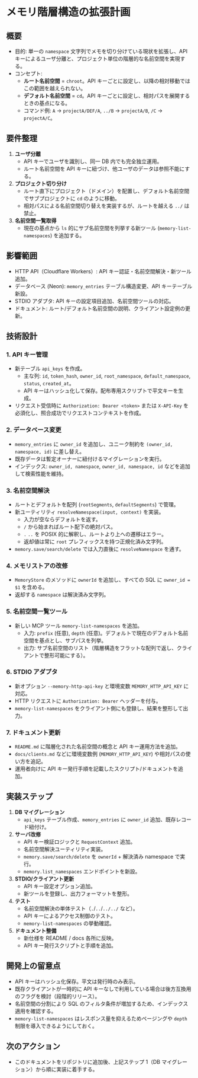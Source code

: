 # メモリ階層構造の拡張計画

## 概要
- 目的: 単一の `namespace` 文字列でメモを切り分けている現状を拡張し、API キーによるユーザ分離と、プロジェクト単位の階層的な名前空間を実現する。
- コンセプト:
  - **ルート名前空間** = `chroot`。API キーごとに設定し、以降の相対移動ではこの範囲を越えられない。
  - **デフォルト名前空間** = `cd`。API キーごとに設定し、相対パスを展開するときの基点になる。
  - コマンド例: `A` → `projectA/DEF/A`, `../B` → `projectA/B`, `/C` → `projectA/C`。

## 要件整理
1. **ユーザ分離**
   - API キーでユーザを識別し、同一 DB 内でも完全独立運用。
   - ルート名前空間を API キーに紐づけ、他ユーザのデータは参照不能にする。
2. **プロジェクト切り分け**
   - ルート直下にプロジェクト（ドメイン）を配置し、デフォルト名前空間でサブプロジェクトに `cd` のように移動。
   - 相対パスによる名前空間切り替えを実装するが、ルートを越える `../` は禁止。
3. **名前空間一覧取得**
   - 現在の基点から `ls` 的にサブ名前空間を列挙する新ツール (`memory-list-namespaces`) を追加する。

## 影響範囲
- HTTP API（Cloudflare Workers）: API キー認証・名前空間解決・新ツール追加。
- データベース (Neon): `memory_entries` テーブル構造変更、API キーテーブル新設。
- STDIO アダプタ: API キーの設定項目追加、名前空間ツールの対応。
- ドキュメント: ルート/デフォルト名前空間の説明、クライアント設定例の更新。

## 技術設計
### 1. API キー管理
- 新テーブル `api_keys` を作成。
  - 主な列: `id`, `token_hash`, `owner_id`, `root_namespace`, `default_namespace`, `status`, `created_at`。
  - API キーはハッシュ化して保存。配布専用スクリプトで平文キーを生成。
- リクエスト受信時に `Authorization: Bearer <token>` または `X-API-Key` を必須化し、照合成功でリクエストコンテキストを作成。

### 2. データベース変更
- `memory_entries` に `owner_id` を追加し、ユニーク制約を `(owner_id, namespace, id)` に差し替え。
- 既存データは暫定オーナーに紐付けるマイグレーションを実行。
- インデックス: `owner_id, namespace`, `owner_id, namespace, id` などを追加して検索性能を維持。

### 3. 名前空間解決
- ルートとデフォルトを配列 (`rootSegments`, `defaultSegments`) で管理。
- 新ユーティリティ `resolveNamespace(input, context)` を実装。
  - 入力が空ならデフォルトを返す。
  - `/` から始まればルート配下の絶対パス。
  - `.` `..` を POSIX 的に解釈し、ルートより上への遷移はエラー。
  - 返却値は常に `root` プレフィックスを持つ正規化済み文字列。
- `memory.save/search/delete` では入力直後に `resolveNamespace` を通す。

### 4. メモリストアの改修
- `MemoryStore` のメソッドに `ownerId` を追加し、すべての SQL に `owner_id = $1` を含める。
- 返却する `namespace` は解決済み文字列。

### 5. 名前空間一覧ツール
- 新しい MCP ツール `memory-list-namespaces` を追加。
  - 入力: `prefix` (任意), `depth` (任意)。デフォルトで現在のデフォルト名前空間を基点とし、サブパスを列挙。
  - 出力: サブ名前空間のリスト（階層構造をフラットな配列で返し、クライアントで整形可能にする）。

### 6. STDIO アダプタ
- 新オプション `--memory-http-api-key` と環境変数 `MEMORY_HTTP_API_KEY` に対応。
- HTTP リクエストに `Authorization: Bearer` ヘッダーを付与。
- `memory-list-namespaces` をクライアント側にも登録し、結果を整形して出力。

### 7. ドキュメント更新
- `README.md` に階層化された名前空間の概念と API キー運用方法を追加。
- `docs/clients.md` などに環境変数例 (`MEMORY_HTTP_API_KEY`) や相対パスの使い方を追記。
- 運用者向けに API キー発行手順を記載したスクリプト/ドキュメントを追加。

## 実装ステップ
1. **DB マイグレーション**
   - `api_keys` テーブル作成、`memory_entries` に `owner_id` 追加、既存レコード紐付け。
2. **サーバ改修**
   - API キー検証ロジックと `RequestContext` 追加。
   - 名前空間解決ユーティリティ実装。
   - `memory.save/search/delete` を `ownerId` + 解決済み namespace で実行。
   - `memory.list_namespaces` エンドポイントを新設。
3. **STDIO/クライアント更新**
   - API キー設定オプション追加。
   - 新ツールを登録し、出力フォーマットを整形。
4. **テスト**
   - 名前空間解決の単体テスト（`.`/`..`/`../../` など）。
   - API キーによるアクセス制御のテスト。
   - `memory-list-namespaces` の挙動確認。
5. **ドキュメント整備**
   - 新仕様を README / docs 各所に反映。
   - API キー発行スクリプトと手順を追加。

## 開発上の留意点
- API キーはハッシュ化保存。平文は発行時のみ表示。
- 既存クライアントが一時的に API キーなしで利用している場合は後方互換用のフラグを検討（段階的リリース）。
- 名前空間の分割により SQL のフィルタ条件が増加するため、インデックス適用を確認する。
- `memory-list-namespaces` はレスポンス量を抑えるためページングや `depth` 制限を導入できるようにしておく。

## 次のアクション
- このドキュメントをリポジトリに追加後、上記ステップ 1（DB マイグレーション）から順に実装に着手する。
